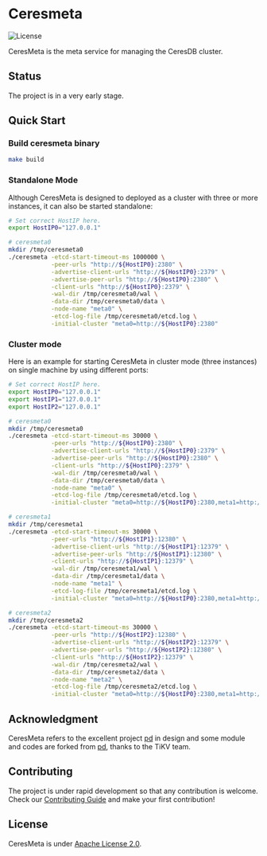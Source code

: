 # Ceresmeta

![License](https://img.shields.io/badge/license-Apache--2.0-green.svg)

CeresMeta is the meta service for managing the CeresDB cluster.

## Status
The project is in a very early stage.

## Quick Start
### Build ceresmeta binary
```bash
make build
```

### Standalone Mode
Although CeresMeta is designed to deployed as a cluster with three or more instances, it can also be started standalone:
```bash
# Set correct HostIP here.
export HostIP0="127.0.0.1"

# ceresmeta0
mkdir /tmp/ceresmeta0
./ceresmeta -etcd-start-timeout-ms 1000000 \
            -peer-urls "http://${HostIP0}:2380" \
            -advertise-client-urls "http://${HostIP0}:2379" \
            -advertise-peer-urls "http://${HostIP0}:2380" \
            -client-urls "http://${HostIP0}:2379" \
            -wal-dir /tmp/ceresmeta0/wal \
            -data-dir /tmp/ceresmeta0/data \
            -node-name "meta0" \
            -etcd-log-file /tmp/ceresmeta0/etcd.log \
            -initial-cluster "meta0=http://${HostIP0}:2380"
```

### Cluster mode
Here is an example for starting CeresMeta in cluster mode (three instances) on single machine by using different ports:
```bash
# Set correct HostIP here.
export HostIP0="127.0.0.1"
export HostIP1="127.0.0.1"
export HostIP2="127.0.0.1"

# ceresmeta0
mkdir /tmp/ceresmeta0
./ceresmeta -etcd-start-timeout-ms 30000 \
            -peer-urls "http://${HostIP0}:2380" \
            -advertise-client-urls "http://${HostIP0}:2379" \
            -advertise-peer-urls "http://${HostIP0}:2380" \
            -client-urls "http://${HostIP0}:2379" \
            -wal-dir /tmp/ceresmeta0/wal \
            -data-dir /tmp/ceresmeta0/data \
            -node-name "meta0" \
            -etcd-log-file /tmp/ceresmeta0/etcd.log \
            -initial-cluster "meta0=http://${HostIP0}:2380,meta1=http://${HostIP1}:12380,meta2=http://${HostIP2}:22380"

# ceresmeta1
mkdir /tmp/ceresmeta1
./ceresmeta -etcd-start-timeout-ms 30000 \
            -peer-urls "http://${HostIP1}:12380" \
            -advertise-client-urls "http://${HostIP1}:12379" \
            -advertise-peer-urls "http://${HostIP1}:12380" \
            -client-urls "http://${HostIP1}:12379" \
            -wal-dir /tmp/ceresmeta1/wal \
            -data-dir /tmp/ceresmeta1/data \
            -node-name "meta1" \
            -etcd-log-file /tmp/ceresmeta1/etcd.log \
            -initial-cluster "meta0=http://${HostIP0}:2380,meta1=http://${HostIP1}:12380,meta2=http://${HostIP2}:22380"

# ceresmeta2
mkdir /tmp/ceresmeta2
./ceresmeta -etcd-start-timeout-ms 30000 \
            -peer-urls "http://${HostIP2}:12380" \
            -advertise-client-urls "http://${HostIP2}:12379" \
            -advertise-peer-urls "http://${HostIP2}:12380" \
            -client-urls "http://${HostIP2}:12379" \
            -wal-dir /tmp/ceresmeta2/wal \
            -data-dir /tmp/ceresmeta2/data \
            -node-name "meta2" \
            -etcd-log-file /tmp/ceresmeta2/etcd.log \
            -initial-cluster "meta0=http://${HostIP0}:2380,meta1=http://${HostIP1}:12380,meta2=http://${HostIP2}:22380"
```

## Acknowledgment
CeresMeta refers to the excellent project [pd](https://github.com/tikv/pd) in design and some module and codes are forked from [pd](https://github.com/tikv/pd), thanks to the TiKV team.

## Contributing
The project is under rapid development so that any contribution is welcome.
Check our [Contributing Guide](https://github.com/CeresDB/ceresmeta/blob/main/CONTRIBUTING.md) and make your first contribution!

## License
CeresMeta is under [Apache License 2.0](./LICENSE).

